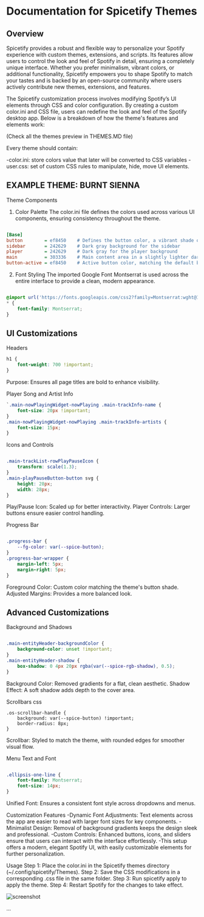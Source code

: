 # Documentation for Spicetify Themes

## Overview
Spicetify provides a robust and flexible way to personalize your Spotify experience with custom themes, extensions, and scripts. Its features allow users to control the look and feel of Spotify in detail, ensuring a completely unique interface. Whether you prefer minimalism, vibrant colors, or additional functionality, Spicetify empowers you to shape Spotify to match your tastes and is backed by an open-source community where users actively contribute new themes, extensions, and features.

The Spicetify customization process involves modifying Spotify’s UI elements through CSS and color configuration. By creating a custom color.ini and CSS file, users can redefine the look and feel of the Spotify desktop app. Below is a breakdown of how the theme's features and elements work:

(Check all the themes preview in THEMES.MD file)

Every theme should contain:

-color.ini: store colors value that later will be converted to CSS variables
-user.css: set of custom CSS rules to manipulate, hide, move UI elements.


## EXAMPLE THEME: BURNT SIENNA

Theme Components
1. Color Palette
The color.ini file defines the colors used across various UI components, ensuring consistency throughout the theme.

```ini

[Base]
button        = ef8450    # Defines the button color, a vibrant shade of orange
sidebar       = 242629    # Dark gray background for the sidebar
player        = 242629    # Dark gray for the player background
main          = 303336    # Main content area in a slightly lighter dark gray
button-active = ef8450    # Active button color, matching the default button color

```

2. Font Styling
The imported Google Font Montserrat is used across the entire interface to provide a clean, modern appearance.

``` css

@import url('https://fonts.googleapis.com/css2?family=Montserrat:wght@100;900&display=swap');
* {
    font-family: Montserrat;
}
```

## UI Customizations
Headers

```css
h1 {
    font-weight: 700 !important;
}
```
Purpose: Ensures all page titles are bold to enhance visibility.

Player Song and Artist Info
```css
`.main-nowPlayingWidget-nowPlaying .main-trackInfo-name {
    font-size: 20px !important;
}
.main-nowPlayingWidget-nowPlaying .main-trackInfo-artists {
    font-size: 15px;
}
```

Icons and Controls
```css

.main-trackList-rowPlayPauseIcon {
    transform: scale(1.3);
}
.main-playPauseButton-button svg {
    height: 28px;
    width: 28px;
}
```
Play/Pause Icon: Scaled up for better interactivity.
Player Controls: Larger buttons ensure easier control handling.


Progress Bar
```css

.progress-bar {
    --fg-color: var(--spice-button);
}
.progress-bar-wrapper {
    margin-left: 5px;
    margin-right: 5px;
}
```
Foreground Color: Custom color matching the theme's button shade.
Adjusted Margins: Provides a more balanced look.


## Advanced Customizations
Background and Shadows
```css

.main-entityHeader-backgroundColor {
    background-color: unset !important;
}
.main-entityHeader-shadow {
    box-shadow: 0 4px 20px rgba(var(--spice-rgb-shadow), 0.5);
}
```
Background Color: Removed gradients for a flat, clean aesthetic.
Shadow Effect: A soft shadow adds depth to the cover area.

Scrollbars
css
```
.os-scrollbar-handle {
    background: var(--spice-button) !important;
    border-radius: 8px;
}
```
Scrollbar: Styled to match the theme, with rounded edges for smoother visual flow.

Menu Text and Font
```css

.ellipsis-one-line {
    font-family: Montserrat;
    font-size: 14px;
}
```
Unified Font: Ensures a consistent font style across dropdowns and menus.

Customization Features
-Dynamic Font Adjustments: Text elements across the app are easier to read with larger font sizes for key components.
-Minimalist Design: Removal of background gradients keeps the design sleek and professional.
-Custom Controls: Enhanced buttons, icons, and sliders ensure that users can interact with the interface effortlessly.
-This setup offers a modern, elegant Spotify UI, with easily customizable elements for further personalization.

Usage
Step 1: Place the color.ini in the Spicetify themes directory (~/.config/spicetify/Themes).
Step 2: Save the CSS modifications in a corresponding .css file in the same folder.
Step 3: Run spicetify apply to apply the theme.
Step 4: Restart Spotify for the changes to take effect.



![screenshot](https://github.com/user-attachments/assets/69d6d7d3-c567-482f-9483-5c436b56f954)

...
